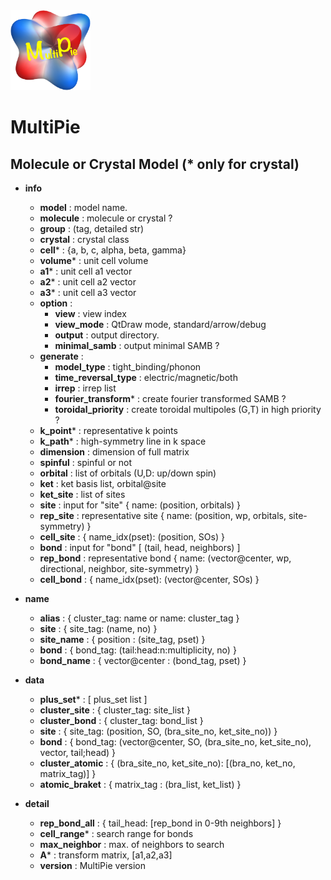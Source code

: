 <img width="128" src="multipie_logo.png">

# MultiPie

## Molecule or Crystal Model (* only for crystal)
- **info**
    - **model** : model name.
    - **molecule** : molecule or crystal ?
    - **group** : (tag, detailed str)
    - **crystal** : crystal class
    - **cell*** : {a, b, c, alpha, beta, gamma}
    - **volume*** : unit cell volume
    - **a1*** : unit cell a1 vector
    - **a2*** : unit cell a2 vector
    - **a3*** : unit cell a3 vector
    - **option** :
        - **view** : view index
        - **view_mode** : QtDraw mode, standard/arrow/debug
        - **output** : output directory.
        - **minimal_samb** : output minimal SAMB ?
    - **generate** :
        - **model_type** : tight_binding/phonon
        - **time_reversal_type** : electric/magnetic/both
        - **irrep** : irrep list
        - **fourier_transform*** : create fourier transformed SAMB ?
        - **toroidal_priority** : create toroidal multipoles (G,T) in high priority ?
    - **k_point*** : representative k points
    - **k_path*** : high-symmetry line in k space
    - **dimension** : dimension of full matrix
    - **spinful** : spinful or not
    - **orbital** : list of orbitals (U,D: up/down spin)
    - **ket** : ket basis list, orbital@site
    - **ket_site** : list of sites
    - **site** : input for "site" { name: (position, orbitals) }
    - **rep_site** : representative site { name: (position, wp, orbitals, site-symmetry) }
    - **cell_site** : { name_idx(pset): (position, SOs) }
    - **bond** : input for "bond" [ (tail, head, neighbors) ]
    - **rep_bond** : representative bond { name: (vector@center, wp, directional, neighbor, site-symmetry) }
    - **cell_bond** : { name_idx(pset): (vector@center, SOs) }

- **name**
    - **alias** : { cluster_tag: name or name: cluster_tag }
    - **site** : { site_tag: (name, no) }
    - **site_name** : { position : (site_tag, pset) }
    - **bond** : { bond_tag: (tail:head:n:multiplicity, no) }
    - **bond_name** : { vector@center : (bond_tag, pset) }

- **data**
    - **plus_set*** : [ plus_set list ]
    - **cluster_site** : { cluster_tag: site_list }
    - **cluster_bond** : { cluster_tag: bond_list }
    - **site** : { site_tag: (position, SO, (bra_site_no, ket_site_no)) }
    - **bond** : { bond_tag: (vector@center, SO, (bra_site_no, ket_site_no), vector, tail;head) }
    - **cluster_atomic** : { (bra_site_no, ket_site_no): [(bra_no, ket_no, matrix_tag)] }
    - **atomic_braket** : { matrix_tag : (bra_list, ket_list) }

- **detail**
    - **rep_bond_all** : { tail_head: [rep_bond in 0-9th neighbors] }
    - **cell_range*** : search range for bonds
    - **max_neighbor** : max. of neighbors to search
    - **A*** : transform matrix, [a1,a2,a3]
    - **version** : MultiPie version
